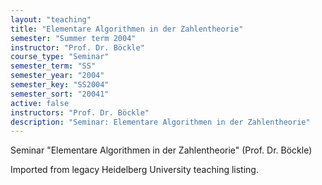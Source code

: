 ```yaml
---
layout: "teaching"
title: "Elementare Algorithmen in der Zahlentheorie"
semester: "Summer term 2004"
instructor: "Prof. Dr. Böckle"
course_type: "Seminar"
semester_term: "SS"
semester_year: "2004"
semester_key: "SS2004"
semester_sort: "20041"
active: false
instructors: "Prof. Dr. Böckle"
description: "Seminar: Elementare Algorithmen in der Zahlentheorie"
---
```


Seminar "Elementare Algorithmen in der Zahlentheorie" (Prof. Dr. Böckle)

Imported from legacy Heidelberg University teaching listing.
